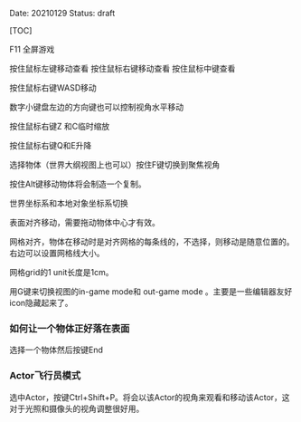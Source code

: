 Date: 20210129
Status: draft

[TOC]

F11 全屏游戏

按住鼠标左键移动查看 按住鼠标右键移动查看 按住鼠标中键查看

按住鼠标右键WASD移动

数字小键盘左边的方向键也可以控制视角水平移动

按住鼠标右键Z 和C临时缩放

按住鼠标右键Q和E升降

选择物体（世界大纲视图上也可以）按住F键切换到聚焦视角

按住Alt键移动物体将会制造一个复制。

世界坐标系和本地对象坐标系切换

表面对齐移动，需要拖动物体中心才有效。

网格对齐，物体在移动时是对齐网格的每条线的，不选择，则移动是随意位置的。右边可以设置网格线大小。

网格grid的1 unit长度是1cm。

用G键来切换视图的in-game mode和 out-game mode 。主要是一些编辑器友好icon隐藏起来了。

### 如何让一个物体正好落在表面

选择一个物体然后按键End



### Actor飞行员模式

选中Actor，按键Ctrl+Shift+P。将会以该Actor的视角来观看和移动该Actor，这对于光照和摄像头的视角调整很好用。

